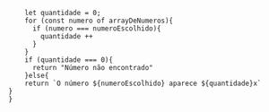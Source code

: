 ```function contaOcorrencias(arrayDeNumeros, numeroEscolhido) {
    let quantidade = 0;
    for (const numero of arrayDeNumeros){
      if (numero === numeroEscolhido){
        quantidade ++
      }
    }
    if (quantidade === 0){
      return "Número não encontrado"
    }else{
    return `O número ${numeroEscolhido} aparece ${quantidade}x`
}
}
